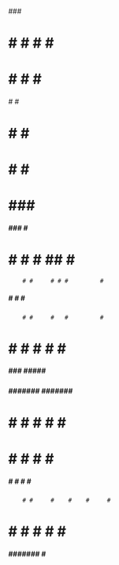   ######    ###    #####          
  #     #  #   #  #     #         
  #     # #     #       #         
  ######  #     #  #####          
  #       #     # #               
  #        #   #  #               
  #         ###   #######         
                                  
   #####    ###     #    #####    
  #     #  #   #   ##   #     #   
        # #     # # #         #   
   #####  #     #   #    #####    
        # #     #   #         #   
  #     #  #   #    #   #     #   
   #####    ###   #####  #####    
                                  
   #####  ####### ####### ####### 
  #     # #     #    #    #     # 
  #       #     #    #    #     # 
   #####  #     #    #    #     # 
        # #     #    #    #     # 
  #     # #     #    #    #     # 
   #####  #######    #    ####### 
